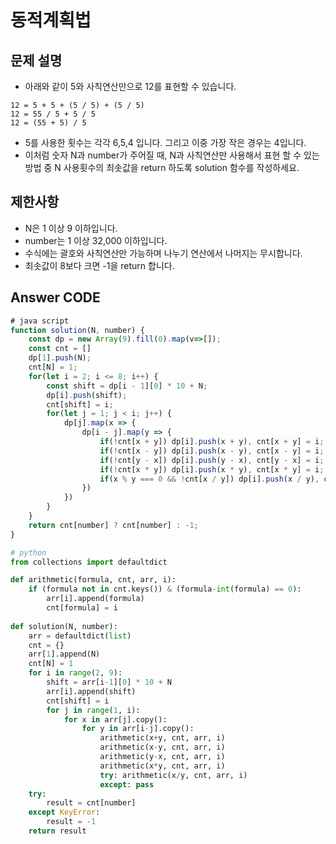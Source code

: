 # 동적계획법
## 문제 설명
- 아래와 같이 5와 사칙연산만으로 12를 표현할 수 있습니다.
```
12 = 5 + 5 + (5 / 5) + (5 / 5)
12 = 55 / 5 + 5 / 5
12 = (55 + 5) / 5
```
- 5를 사용한 횟수는 각각 6,5,4 입니다. 그리고 이중 가장 작은 경우는 4입니다.
- 이처럼 숫자 N과 number가 주어질 때, N과 사칙연산만 사용해서 표현 할 수 있는 방법 중 N 사용횟수의 최솟값을 return 하도록 solution 함수를 작성하세요.

## 제한사항
- N은 1 이상 9 이하입니다.
- number는 1 이상 32,000 이하입니다.
- 수식에는 괄호와 사칙연산만 가능하며 나누기 연산에서 나머지는 무시합니다.
- 최솟값이 8보다 크면 -1을 return 합니다.

## Answer CODE
```javascript
# java script
function solution(N, number) {
    const dp = new Array(9).fill(0).map(v=>[]);
    const cnt = []
    dp[1].push(N);
    cnt[N] = 1;
    for(let i = 2; i <= 8; i++) {
        const shift = dp[i - 1][0] * 10 + N;
        dp[i].push(shift);
        cnt[shift] = i;
        for(let j = 1; j < i; j++) {
            dp[j].map(x => {
                dp[i - j].map(y => {
                    if(!cnt[x + y]) dp[i].push(x + y), cnt[x + y] = i;
                    if(!cnt[x - y]) dp[i].push(x - y), cnt[x - y] = i;
                    if(!cnt[y - x]) dp[i].push(y - x), cnt[y - x] = i;
                    if(!cnt[x * y]) dp[i].push(x * y), cnt[x * y] = i;
                    if(x % y === 0 && !cnt[x / y]) dp[i].push(x / y), cnt[x / y] = i;
                })
            })
        }
    }
    return cnt[number] ? cnt[number] : -1;
}
```
```python
# python
from collections import defaultdict

def arithmetic(formula, cnt, arr, i):
    if (formula not in cnt.keys()) & (formula-int(formula) == 0):
        arr[i].append(formula)
        cnt[formula] = i
        
def solution(N, number):
    arr = defaultdict(list)
    cnt = {}
    arr[1].append(N)
    cnt[N] = 1
    for i in range(2, 9):
        shift = arr[i-1][0] * 10 + N 
        arr[i].append(shift)
        cnt[shift] = i
        for j in range(1, i):
            for x in arr[j].copy():
                for y in arr[i-j].copy():
                    arithmetic(x+y, cnt, arr, i)
                    arithmetic(x-y, cnt, arr, i)
                    arithmetic(y-x, cnt, arr, i)
                    arithmetic(x*y, cnt, arr, i)
                    try: arithmetic(x/y, cnt, arr, i)
                    except: pass
    try:
        result = cnt[number]
    except KeyError:
        result = -1
    return result
```
